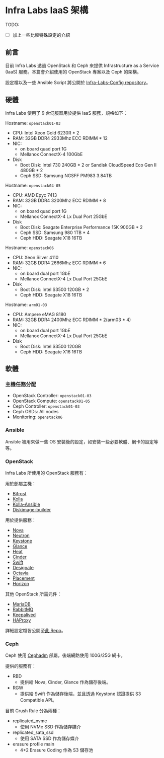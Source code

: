 # Infra Labs IaaS 架構

TODO:

- [ ] 加上一些比較特殊設定的介紹

## 前言

目前 Infra Labs 透過 OpenStack 和 Ceph 來提供 Infrastructure as a Service (IaaS) 服務。本篇會介紹使用的 OpenStack 專案以及 Ceph 的架構。

設定檔以及一些 Ansible Script 將公開於 [Infra-Labs-Config repository](https://github.com/cloud-native-taiwan/Infra-Labs-Config)。

## 硬體

Infra Labs 使用了 9 台伺服器用於提供 IaaS 服務，規格如下：

Hostname: `openstack01-03`

- CPU: Intel Xeon Gold 6230R \* 2
- RAM: 32GB DDR4 2933Mhz ECC RDIMM \* 12
- NIC: 
    - on board quad port 1G
    - Mellanox ConnectX-4 100GbE
- Disk
    -  Boot Disk: Intel 730 240GB \* 2 or Sandisk CloudSpeed Eco Gen II 480GB \* 2
    -  Ceph SSD: Samsung NGSFF PM983 3.84TB

Hostname: `openstack04-05`

- CPU: AMD Epyc 7413
- RAM: 32GB DDR4 3200Mhz ECC RDIMM \* 8
- NIC:
    - on board quad port 1G
    - Mellanox ConnectX-4 Lx Dual Port 25GbE
- Disk
    - Boot Disk: Seagate Enterprise Performance 15K 900GB \* 2
    - Ceph SSD: Samsung 980 1TB \* 4
    - Ceph HDD: Seagate X18 16TB

Hostname: `openstack06`

- CPU: Xeon Silver 4110
- RAM: 32GB DDR4 2666Mhz ECC RDIMM \* 6
- NIC:
    - on board dual port 1GbE
    - Mellanox ConnectX-4 Lx Dual Port 25GbE
- Disk
    - Boot Disk: Intel S3500 120GB \* 2
    - Ceph HDD: Seagate X18 16TB

Hostname: `arm01-03`

- CPU: Ampere eMAG 8180
- RAM: 32GB DDR4 2400Mhz ECC RDIMM \* 2(arm03 \* 4)
- NIC:
    - on board dual port 1GbE
    - Mellanox ConnectX-4 Lx Dual Port 25GbE
- Disk
    - Boot Disk: Intel S3500 120GB
    - Ceph HDD: Seagate X16 16TB

## 軟體

### 主機任務分配

- OpenStack Controller: `openstack01-03`
- OpenStack Compute: `openstack01-05`
- Ceph Controller: `openstack01-03`
- Ceph OSDs: All nodes
- Monitoring: `openstack06`

### Ansible

Ansible 被用來做一些 OS 安裝後的設定，如安裝一些必要軟體、網卡的設定等等。

### OpenStack

Infra Labs 所使用的 OpenStack 服務有：

用於部屬主機：

- [Bifrost](https://docs.openstack.org/bifrost/latest/)
- [Kolla](https://docs.openstack.org/kolla/latest/)
- [Kolla-Ansible](https://docs.openstack.org/kolla-ansible/latest/)
- [Diskimage-builder](https://docs.openstack.org/diskimage-builder/latest/)

用於提供服務：

- [Nova](https://docs.openstack.org/nova/latest/)
- [Neutron](https://docs.openstack.org/neutron/latest/)
- [Keystone](https://docs.openstack.org/keystone/latest/)
- [Glance](https://docs.openstack.org/glance/latest/)
- [Heat](https://docs.openstack.org/heat/latest/)
- [Cinder](https://docs.openstack.org/cinder/latest/)
- [Swift](https://docs.openstack.org/swift/latest/)
- [Designate](https://docs.openstack.org/designate/latest/)
- [Octavia](https://docs.openstack.org/octavia/latest/)
- [Placement](https://docs.openstack.org/placement/latest/)
- [Horizon](https://docs.openstack.org/horizon/latest/)

其他 OpenStack 所需元件：

- [MariaDB](https://mariadb.org/)
- [RabbitMQ](https://www.rabbitmq.com/)
- [Keepalived](https://github.com/acassen/keepalived)
- [HAProxy](http://www.haproxy.org/)

詳細設定檔皆公開至[此 Repo](https://github.com/cloud-native-taiwan/Infra-Labs-Config)。

### Ceph

Ceph 使用 [Cephadm](https://docs.ceph.com/en/latest/cephadm/index.html) 部屬，後端網路使用 100G/25G 網卡。

提供的服務有：

- RBD
    - 提供給 Nova, Cinder, Glance 作為儲存後端。
- RGW
    - 提供給 Swift 作為儲存後端，並且透過 Keystone 認證提供 S3 Compatible API。 

目前 Crush Rule 分為兩種：

- replicated_nvme
    - 使用 NVMe SSD 作為儲存媒介
- replicated_sata_ssd
    - 使用 SATA SSD 作為儲存媒介
- erasure profile main
    - 4+2 Erasure Coding 作為 S3 儲存池
